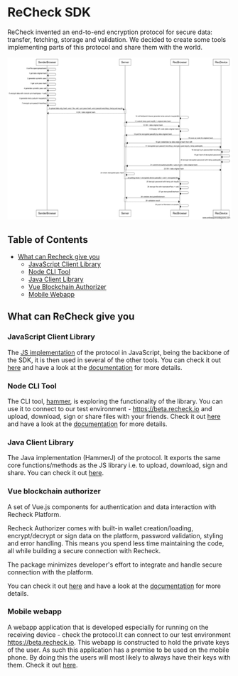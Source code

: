 # ReCheck SDK 

ReCheck invented an end-to-end encryption protocol for secure data: transfer, fetching, storage and validation. We decided to create some tools implementing parts of this protocol and share them with the world. 

![protocol](protocol.png)

## Table of Contents
 - [What can Recheck give you](#what-can-recheck-give-you)
    - [JavaScript Client Library](#javascript-client-library)
    - [Node CLI Tool](#node-cli-tool)
    - [Java Client Library](#java-client-library)
    - [Vue Blockchain Authorizer](#vue-blockchain-authorizer)
    - [Mobile Webapp](#mobile-webapp)


## What can ReCheck give you 

### JavaScript Client Library 
The [JS implementation](https://github.com/ReCheck-io/recheck-clientjs-library) of the protocol in JavaScript, being the backbone of the SDK, it is then used in several of the other tools. You can check it out [here](https://github.com/ReCheck-io/recheck-clientjs-library) and have a look at the [documentation](https://github.com/ReCheck-io/recheck-clientjs-library/blob/master/docs/index.md) for more details.

### Node CLI Tool 
The CLI tool, [hammer](https://github.com/ReCheck-io/hammerJS), is exploring the functionality of the library. You can use it to connect to our test environment - https://beta.recheck.io and upload, download, sign or share files with your friends. Check it out [here](https://github.com/ReCheck-io/hammerJS) and have a look at the [documentation](https://github.com/ReCheck-io/hammerJS/blob/master/docs/index.md) for more details.

### Java Client Library
The Java implementation (HammerJ) of the protocol. It exports the same core functions/methods as the JS library i.e. to upload, download, sign and share. You can check it out [here](https://github.com/ReCheck-io/hammerJ).

### Vue blockchain authorizer

A set of Vue.js components for authentication and data interaction with Recheck Platform.

Recheck Authorizer comes with built-in wallet creation/loading, encrypt/decrypt or sign data on the platform, password validation, styling and error handling. This means you spend less time maintaining the code, all while building a secure connection with Recheck.

The package minimizes developer's effort to integrate and handle secure connection with the platform.

You can check it out [here](https://github.com/ReCheck-io/vue-recheck-authorizer) and have a look at the [documentation](https://recheck-io.github.io/vue-recheck-authorizer/guide.html) for more details.



### Mobile webapp 
A webapp application that is developed especially for running on the receiving device - check the protocol.It can connect to our test environment https://beta.recheck.io. This webapp is constructed to hold the private keys of the user. As such this application has a premise to be used on the mobile phone. By doing this the users will most likely to always have their keys with them. Check it out [here](https://github.com/ReCheck-io/recheck-mobile-webapp).

